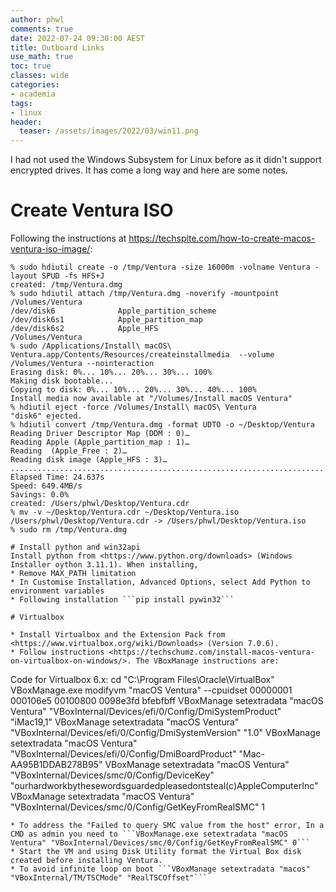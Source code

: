 ```yaml
---
author: phwl
comments: true
date: 2022-07-24 09:30:00 AEST
title: Outboard Links
use_math: true
toc: true
classes: wide
categories:
- academia
tags:
- linux
header:
  teaser: /assets/images/2022/03/win11.png
---
```


I had not used the Windows Subsystem for Linux before as it didn't support 
encrypted drives. It has come a long way and here are some notes.

# Create Ventura ISO
Following the instructions at <https://techspite.com/how-to-create-macos-ventura-iso-image/>:

```
% sudo hdiutil create -o /tmp/Ventura -size 16000m -volname Ventura -layout SPUD -fs HFS+J
created: /tmp/Ventura.dmg
% sudo hdiutil attach /tmp/Ventura.dmg -noverify -mountpoint /Volumes/Ventura 
/dev/disk6          	Apple_partition_scheme         	
/dev/disk6s1        	Apple_partition_map            	
/dev/disk6s2        	Apple_HFS                      	/Volumes/Ventura
% sudo /Applications/Install\ macOS\ Ventura.app/Contents/Resources/createinstallmedia  --volume /Volumes/Ventura --nointeraction
Erasing disk: 0%... 10%... 20%... 30%... 100%
Making disk bootable...
Copying to disk: 0%... 10%... 20%... 30%... 40%... 100%
Install media now available at "/Volumes/Install macOS Ventura"
% hdiutil eject -force /Volumes/Install\ macOS\ Ventura
"disk6" ejected.
% hdiutil convert /tmp/Ventura.dmg -format UDTO -o ~/Desktop/Ventura
Reading Driver Descriptor Map (DDM : 0)…
Reading Apple (Apple_partition_map : 1)…
Reading  (Apple_Free : 2)…
Reading disk image (Apple_HFS : 3)…
..............................................................................
Elapsed Time: 24.637s
Speed: 649.4MB/s
Savings: 0.0%
created: /Users/phwl/Desktop/Ventura.cdr
% mv -v ~/Desktop/Ventura.cdr ~/Desktop/Ventura.iso
/Users/phwl/Desktop/Ventura.cdr -> /Users/phwl/Desktop/Ventura.iso
% sudo rm /tmp/Ventura.dmg 

# Install python and win32api
Install python from <https://www.python.org/downloads> (Windows Installer oython 3.11.1). When installing, 
* Remove MAX_PATH limitation 
* In Customise Installation, Advanced Options, select Add Python to environment variables
* Following installation ```pip install pywin32```

# Virtualbox 

* Install Virtualbox and the Extension Pack from <https://www.virtualbox.org/wiki/Downloads> (Version 7.0.6).
* Follow instructions <https://techschumz.com/install-macos-ventura-on-virtualbox-on-windows/>. The VBoxManage instructions are:
```
Code for Virtualbox 6.x:
cd "C:\Program Files\Oracle\VirtualBox\"
VBoxManage.exe modifyvm "macOS Ventura" --cpuidset 00000001 000106e5 00100800 0098e3fd bfebfbff
VBoxManage setextradata "macOS Ventura" "VBoxInternal/Devices/efi/0/Config/DmiSystemProduct" "iMac19,1"
VBoxManage setextradata "macOS Ventura" "VBoxInternal/Devices/efi/0/Config/DmiSystemVersion" "1.0"
VBoxManage setextradata "macOS Ventura" "VBoxInternal/Devices/efi/0/Config/DmiBoardProduct" "Mac-AA95B1DDAB278B95"
VBoxManage setextradata "macOS Ventura" "VBoxInternal/Devices/smc/0/Config/DeviceKey" "ourhardworkbythesewordsguardedpleasedontsteal(c)AppleComputerInc"
VBoxManage setextradata "macOS Ventura" "VBoxInternal/Devices/smc/0/Config/GetKeyFromRealSMC" 1
```
* To address the "Failed to query SMC value from the host" error, In a CMD as admin you need to ```VBoxManage.exe setextradata "macOS Ventura" "VBoxInternal/Devices/smc/0/Config/GetKeyFromRealSMC" 0```
* Start the VM and using Disk Utility format the Virtual Box disk created before installing Ventura.
* To avoid infinite loop on boot ```VBoxManage setextradata "macos" "VBoxInternal/TM/TSCMode" "RealTSCOffset"```

